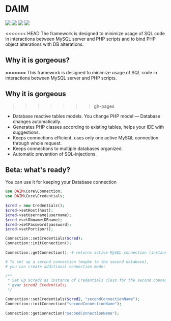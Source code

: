 # DAIM
![](https://img.shields.io/badge/status-beta-red)
![](https://img.shields.io/circleci/build/github/AlexRoar/DAIM/master)
![](https://img.shields.io/github/repo-size/AlexRoar/DAIM)
![](https://img.shields.io/github/last-commit/AlexRoar/DAIM)

<<<<<<< HEAD
The framework is designed to minimize usage of SQL code in interactions between MySQL server and PHP scripts and to bind PHP object alterations with DB alterations.

## Why it is gorgeous?
=======
This framework is designed to minimize usage of SQL code in interactions between MySQL server and PHP scripts.

## Why it is gorgeous
>>>>>>> gh-pages

- Database reactive tables models. You change PHP model — Database changes automatically.
- Generates PHP classes according to existing tables, helps your IDE with suggestions.
- Keeps connections efficient, uses only one active MySQL connection through whole request.
- Keeps connections to multiple databases organized.
- Automatic prevention of SQL-injections.

## Beta: what's ready?

You can use it for keeping your Database connection
```php
use DAIM\Core\Connection;
use DAIM\Core\Credentials;
    
$cred = new Credentials();
$cred->setHost(host);
$cred->setUsername(username);
$cred->setDbname(DBname);
$cred->setPassword(password);
$cred->setPort(port);

Connection::setCredentials($cred);
Connection::initConnection();
   
Connection::getConnection(); # returns active MySQL connection (instance of mysqli class);

# To set up a second connection (maybe to the second database),
# you can create additional connection mode:

/**
 * Set up $cred2 as instance of Credentials class for the second connection
 * @var $cred2 Credentials;
 */

Connection::setCredentials($cred2, "secondConnectionName");
Connection::initConnection("secondConnectionName");
    
Connection::getConnection("secondConnectionName");
```
